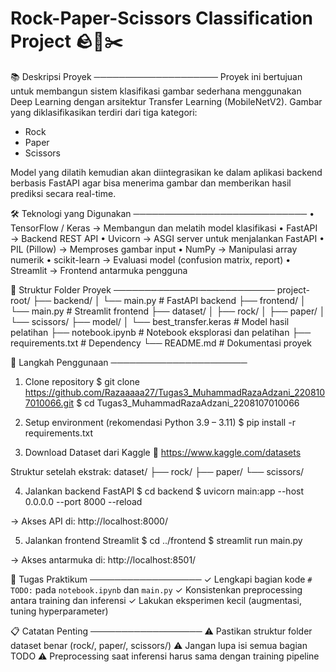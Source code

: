 # Rock-Paper-Scissors Classification Project 🪨📄✂️

📚 Deskripsi Proyek
────────────────────
Proyek ini bertujuan untuk membangun sistem klasifikasi gambar sederhana
menggunakan Deep Learning dengan arsitektur Transfer Learning (MobileNetV2).
Gambar yang diklasifikasikan terdiri dari tiga kategori:
  - Rock
  - Paper
  - Scissors

Model yang dilatih kemudian akan diintegrasikan ke dalam aplikasi backend
berbasis FastAPI agar bisa menerima gambar dan memberikan hasil prediksi
secara real-time.

🛠️ Teknologi yang Digunakan
────────────────────────────
• TensorFlow / Keras       → Membangun dan melatih model klasifikasi
• FastAPI                  → Backend REST API
• Uvicorn                  → ASGI server untuk menjalankan FastAPI
• PIL (Pillow)             → Memproses gambar input
• NumPy                    → Manipulasi array numerik
• scikit-learn             → Evaluasi model (confusion matrix, report)
• Streamlit                → Frontend antarmuka pengguna

📂 Struktur Folder Proyek
──────────────────────────
project-root/
├── backend/
│   └── main.py              # FastAPI backend
├── frontend/
│   └── main.py              # Streamlit frontend
├── dataset/
│   ├── rock/
│   ├── paper/
│   └── scissors/
├── model/
│   └── best_transfer.keras  # Model hasil pelatihan
├── notebook.ipynb           # Notebook eksplorasi dan pelatihan
├── requirements.txt         # Dependency
└── README.md                # Dokumentasi proyek

🚀 Langkah Penggunaan
──────────────────────
1. Clone repository
$ git clone https://github.com/Razaaaaa27/Tugas3_MuhammadRazaAdzani_2208107010066.git
$ cd Tugas3_MuhammadRazaAdzani_2208107010066

2. Setup environment
(rekomendasi Python 3.9 – 3.11)
$ pip install -r requirements.txt

3. Download Dataset dari Kaggle
📎 https://www.kaggle.com/datasets

Struktur setelah ekstrak:
dataset/
├── rock/
├── paper/
└── scissors/

4. Jalankan backend FastAPI
$ cd backend
$ uvicorn main:app --host 0.0.0.0 --port 8000 --reload

→ Akses API di: http://localhost:8000/

5. Jalankan frontend Streamlit
$ cd ../frontend
$ streamlit run main.py

→ Akses antarmuka di: http://localhost:8501/

🎯 Tugas Praktikum
──────────────────
✓ Lengkapi bagian kode `# TODO:` pada `notebook.ipynb` dan `main.py`
✓ Konsistenkan preprocessing antara training dan inferensi
✓ Lakukan eksperimen kecil (augmentasi, tuning hyperparameter)

📋 Catatan Penting
──────────────────
⚠️ Pastikan struktur folder dataset benar (rock/, paper/, scissors/)
⚠️ Jangan lupa isi semua bagian TODO
⚠️ Preprocessing saat inferensi harus sama dengan training pipeline
